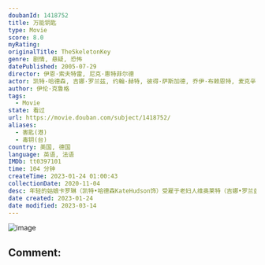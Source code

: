 ```yaml
---
doubanId: 1418752
title: 万能钥匙
type: Movie
score: 8.0
myRating: 
originalTitle: TheSkeletonKey
genre: 剧情, 悬疑, 恐怖
datePublished: 2005-07-29
director: 伊恩·索夫特雷, 尼克·惠特菲尔德
actor: 凯特·哈德森, 吉娜·罗兰兹, 约翰·赫特, 彼得·萨斯加德, 乔伊·布赖恩特, 麦克辛·巴内特, 法隆尼·, 马龙·泽瑟, 安·达芮普, 迪内·泰勒, 楚拉·, 松雅·斯塔森, 托马斯·尤斯卡利, 珍·阿普加, 弗里斯特·兰蒂斯, 率滨
author: 伊伦·克鲁格
tags:
  - Movie
state: 看过
url: https://movie.douban.com/subject/1418752/
aliases:
  - 害匙(港)
  - 毒钥(台)
country: 美国, 德国
language: 英语, 法语
IMDb: tt0397101
time: 104 分钟
createTime: 2023-01-24 01:00:43
collectionDate: 2020-11-04
desc: 年轻的姑娘卡罗琳（凯特•哈德森KateHudson饰）受雇于老妇人维奥莱特（吉娜•罗兰兹GenaRowlands饰），前往她家照顾她卧病在床的丈夫本（约翰•赫特JohnHurt饰）。...
date created: 2023-01-24
date modified: 2023-03-14
---
```


![image](p810384382.jpg)

Comment:
---
